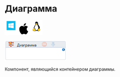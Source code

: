 # Диаграмма

![](<../../../.gitbook/assets/image (100) (1) (1) (1) (1) (1) (226).png>)

![](<../../../.gitbook/assets/image (333).png>)

Компонент, являющийся контейнером диаграммы.
